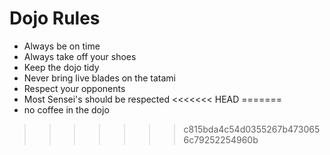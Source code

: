 Dojo Rules
==========
* Always be on time
* Always take off your shoes
* Keep the dojo tidy
* Never bring live blades on the tatami
* Respect your opponents
* Most Sensei's should be respected
<<<<<<< HEAD
=======
* no coffee in the dojo
>>>>>>> c815bda4c54d0355267b4730656c79252254960b
